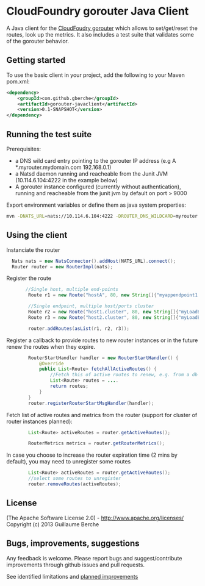 # CloudFoundry gorouter Java Client

<!--
[![Build Status](https://secure.travis-ci.org/gberche/gorouter-javaclient.png?branch=master)](http://travis-ci.org/gberche/gorouter-javaclient)
-->


A Java client for the [CloudFoudry gorouter](https://github.com/cloudfoundry/gorouter) which allows to set/get/reset
the routes, look up the metrics. It also includes a test suite that validates some of the gorouter behavior.

## Getting started

To use the basic client in your project, add the following to your Maven pom.xml:
```xml
<dependency>
    <groupId>com.github.gberche</groupId>
    <artifactId>gorouter-javaclient</artifactId>
    <version>0.1-SNAPSHOT</version>
</dependency>
```

## Running the test suite

Prerequisites:
*   a DNS wild card entry pointing to the gorouter IP address (e.g A *.myrouter.mydomain.com 192.168.0.1)
*   a Natsd daemon running and reacheable from the Junit JVM (10.114.6.104:4222 in the example below)
*   A gorouter instance configured (currently without authentication), running and reacheable from the junit jvm
    by default on port > 9000

Export environment variables or define them as java system properties:

```sh
mvn -DNATS_URL=nats://10.114.6.104:4222 -DROUTER_DNS_WILDCARD=myrouter.mydomain.com -DROUTER_PORT=8081 test
```

## Using the client

Instanciate the router

```java
  Nats nats = new NatsConnector().addHost(NATS_URL).connect();
  Router router = new RouterImpl(nats);
```

Register the route
```java
       //Single host, multiple end-points
        Route r1 = new Route("hostA", 80, new String[]{"myappendpoint1.myrouter.mydomain.com", "myappendpoint2.myrouter.mydomain.com"});

        //Single endpoint, multiple host/ports cluster
        Route r2 = new Route("host1.cluster", 80, new String[]{"myLoadBalancedApp.myrouter.mydomain.com"});
        Route r3 = new Route("host2.cluster", 80, new String[]{"myLoadBalancedApp.myrouter.mydomain.com"});

        router.addRoutes(asList(r1, r2, r3));
```

Register a callback to provide routes to new router instances or in the future renew the routes when they expire.
```java
        RouterStartHandler handler = new RouterStartHandler() {
            @Override
            public List<Route> fetchAllActiveRoutes() {
                //Fetch this of active routes to renew, e.g. from a db
                List<Route> routes = ....
                return routes;
            }
        }
        router.registerRouterStartMsgHandler(handler);

```

Fetch list of active routes and metrics from the router (support for cluster of router instances planned):

```java
        List<Route> activeRoutes = router.getActiveRoutes();

        RouterMetrics metrics = router.getRouterMetrics();
```

In case you choose to increase the router expiration time (2 mins by default), you may need to unregister some routes

```java
        List<Route> activeRoutes = router.getActiveRoutes();
        //select some routes to unregister
        router.removeRoutes(activeRoutes);
```


## License

(The Apache Software License 2.0) - http://www.apache.org/licenses/
Copyright (c) 2013 Guillaume Berche

## Bugs, improvements, suggestions

Any feedback is welcome. Please report bugs and suggest/contribute improvements through github issues and pull requests.

See identified limitations and [planned improvements](/TODO.md)




